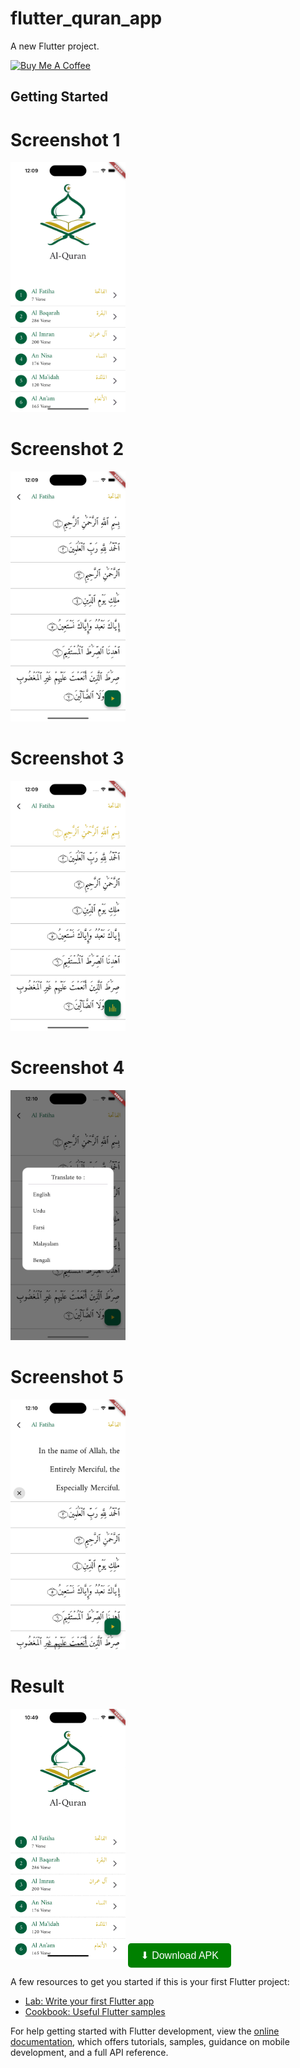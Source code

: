 # flutter_quran_app

A new Flutter project.

<a href="https://www.buymeacoffee.com/Mirza_Azmathullah_Baig" target="_blank"><img src="https://cdn.buymeacoffee.com/buttons/v2/default-yellow.png" alt="Buy Me A Coffee" style="height: 60px !important;width: 217px !important;" ></a>

## Getting Started

# Screenshot 1

<img src ="https://github.com/Mirzaazmath/flutter_quran_app/blob/main/assets/output/Screenshot1.png" height="400">

# Screenshot 2

<img src ="https://github.com/Mirzaazmath/flutter_quran_app/blob/main/assets/output/Screenshot2.png" height="400">


# Screenshot 3

<img src ="https://github.com/Mirzaazmath/flutter_quran_app/blob/main/assets/output/Screenshot3.png" height="400">

# Screenshot 4

<img src ="https://github.com/Mirzaazmath/flutter_quran_app/blob/main/assets/output/Screenshot4.png" height="400">

# Screenshot 5

<img src ="https://github.com/Mirzaazmath/flutter_quran_app/blob/main/assets/output/Screenshot5.png" height="400">



# Result

<img src ="https://github.com/Mirzaazmath/flutter_quran_app/blob/main/assets/output/result.gif" height="400">



<a href="your-apk-link-here" download>
    <button style="background-color: green; color: white; padding: 10px 20px; font-size: 16px; border: none; border-radius: 5px; cursor: pointer;">
        ⬇ Download APK
    </button>
</a>



A few resources to get you started if this is your first Flutter project:

- [Lab: Write your first Flutter app](https://docs.flutter.dev/get-started/codelab)
- [Cookbook: Useful Flutter samples](https://docs.flutter.dev/cookbook)

For help getting started with Flutter development, view the
[online documentation](https://docs.flutter.dev/), which offers tutorials,
samples, guidance on mobile development, and a full API reference.
